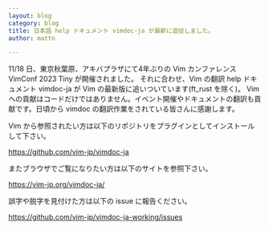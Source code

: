 ```yaml
---
layout: blog
category: blog
title: 日本語 help ドキュメント vimdoc-ja が最新に追従しました。
author: mattn

---
```

11/18 日、東京秋葉原、アキバプラザにて4年ぶりの Vim カンファレンス VimConf 2023 Tiny が開催されました。
それに合わせ、Vim の翻訳 help ドキュメント vimdoc-ja が Vim の最新版に追いついています(ft_rust を除く)。
Vim への貢献はコードだけではありません。イベント開催やドキュメントの翻訳も貢献です。日頃から vimdoc の翻訳作業をされている皆さんに感謝します。

Vim から参照されたい方は以下のリポジトリをプラグインとしてインストールして下さい。

<https://github.com/vim-jp/vimdoc-ja>

またブラウザでご覧になりたい方は以下のサイトを参照下さい。

<https://vim-jp.org/vimdoc-ja/>

誤字や脱字を見付けた方は以下の issue に報告ください。

<https://github.com/vim-jp/vimdoc-ja-working/issues>
